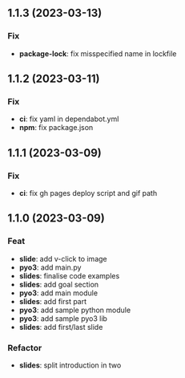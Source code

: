 ## 1.1.3 (2023-03-13)

### Fix

- **package-lock**: fix misspecified name in lockfile

## 1.1.2 (2023-03-11)

### Fix

- **ci**: fix yaml in dependabot.yml
- **npm**: fix package.json

## 1.1.1 (2023-03-09)

### Fix

- **ci**: fix gh pages deploy script and gif path

## 1.1.0 (2023-03-09)

### Feat

- **slide**: add v-click to image
- **pyo3**: add main.py
- **slides**: finalise code examples
- **slides**: add goal section
- **pyo3**: add main module
- **slides**: add first part
- **pyo3**: add sample python module
- **pyo3**: add sample pyo3 lib
- **slides**: add first/last slide

### Refactor

- **slides**: split introduction in two
